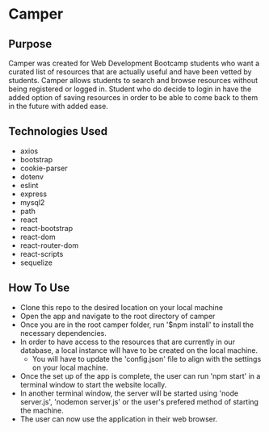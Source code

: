 # Camper

## Purpose

Camper was created for Web Development Bootcamp students who want a curated list of resources that are actually useful and have been vetted by students. 
Camper allows students to search and browse resources without being registered or logged in. 
Student who do decide to login in have the added option of saving resources in order to be able to come back to them in the future with added ease.

## Technologies Used

- axios
- bootstrap
- cookie-parser
- dotenv
- eslint
- express
- mysql2
- path
- react
- react-bootstrap
- react-dom
- react-router-dom
- react-scripts
- sequelize

## How To Use

- Clone this repo to the desired location on your local machine
- Open the app and navigate to the root directory of camper
- Once you are in the root camper folder, run '$npm install' to install the necessary dependencies.
- In order to have access to the resources that are currently in our database, a local instance will have to be created on the local machine. 
  - You will have to update the 'config.json' file to align with the settings on your local machine.
- Once the set up of the app is complete, the user can run 'npm start' in a terminal window to start the website locally.
- In another terminal window, the server will be started using 'node server.js', 'nodemon server.js' or the user's prefered method of starting the machine.
- The user can now use the application in their web browser.
